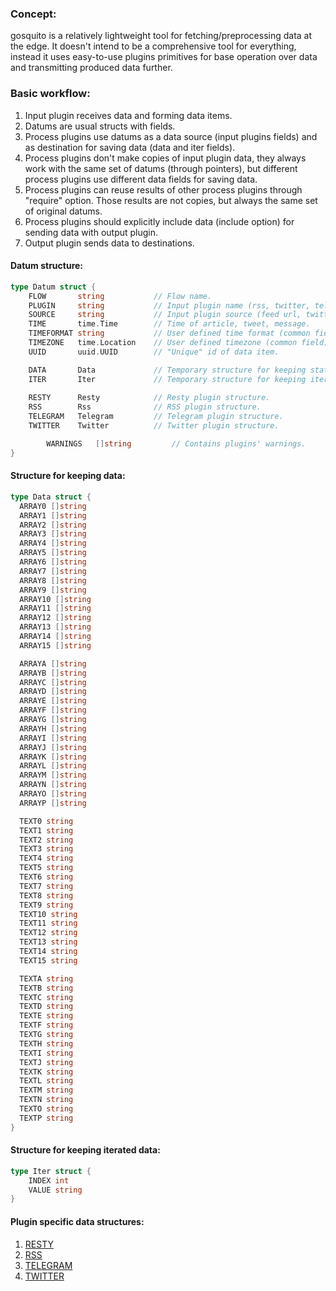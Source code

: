 ### Concept:

gosquito is a relatively lightweight tool for fetching/preprocessing data at the edge. It doesn't intend to be a comprehensive tool for everything, instead it uses easy-to-use plugins primitives for base operation over data and transmitting produced data further.

### Basic workflow:

1. Input plugin receives data and forming data items.
2. Datums are usual structs with fields.
3. Process plugins use datums as a data source (input plugins fields) and as destination for saving data (data and iter fields).
4. Process plugins don't make copies of input plugin data, they always work with the same set of datums (through pointers), but different process plugins use different data fields for saving data.
5. Process plugins can reuse results of other process plugins through "require" option. Those results are not copies, but always the same set of original datums.
6. Process plugins should explicitly include data (include option) for sending data with output plugin.
7. Output plugin sends data to destinations.


#### Datum structure:

```go
type Datum struct {
	FLOW       string           // Flow name.
	PLUGIN     string           // Input plugin name (rss, twitter, telegram etc.).
	SOURCE     string           // Input plugin source (feed url, twitter channel, telegram chat etc.).
	TIME       time.Time        // Time of article, tweet, message.
	TIMEFORMAT string           // User defined time format (common field).
	TIMEZONE   time.Location    // User defined timezone (common field).
	UUID       uuid.UUID        // "Unique" id of data item.

	DATA       Data             // Temporary structure for keeping static data.
	ITER       Iter             // Temporary structure for keeping iterated data.
	
	RESTY      Resty            // Resty plugin structure.
	RSS        Rss              // RSS plugin structure.
	TELEGRAM   Telegram         // Telegram plugin structure.
	TWITTER    Twitter          // Twitter plugin structure.

        WARNINGS   []string         // Contains plugins' warnings.
}
```

#### Structure for keeping data:

```go
type Data struct {
  ARRAY0 []string
  ARRAY1 []string
  ARRAY2 []string
  ARRAY3 []string
  ARRAY4 []string
  ARRAY5 []string
  ARRAY6 []string
  ARRAY7 []string
  ARRAY8 []string
  ARRAY9 []string
  ARRAY10 []string
  ARRAY11 []string
  ARRAY12 []string
  ARRAY13 []string
  ARRAY14 []string
  ARRAY15 []string

  ARRAYA []string
  ARRAYB []string
  ARRAYC []string
  ARRAYD []string
  ARRAYE []string
  ARRAYF []string
  ARRAYG []string
  ARRAYH []string
  ARRAYI []string
  ARRAYJ []string
  ARRAYK []string
  ARRAYL []string
  ARRAYM []string
  ARRAYN []string
  ARRAYO []string
  ARRAYP []string

  TEXT0 string
  TEXT1 string
  TEXT2 string
  TEXT3 string
  TEXT4 string
  TEXT5 string
  TEXT6 string
  TEXT7 string
  TEXT8 string
  TEXT9 string
  TEXT10 string
  TEXT11 string
  TEXT12 string
  TEXT13 string
  TEXT14 string
  TEXT15 string

  TEXTA string
  TEXTB string
  TEXTC string
  TEXTD string
  TEXTE string
  TEXTF string
  TEXTG string
  TEXTH string
  TEXTI string
  TEXTJ string
  TEXTK string
  TEXTL string
  TEXTM string
  TEXTN string
  TEXTO string
  TEXTP string
}
```

#### Structure for keeping iterated data:

```go
type Iter struct {
	INDEX int
	VALUE string
}
```

#### Plugin specific data structures:

1. [RESTY](plugins/input/resty.md)    
2. [RSS](plugins/input/rss.md)  
3. [TELEGRAM](plugins/input/telegram.md)  
4. [TWITTER](plugins/input/twitter.md)  
